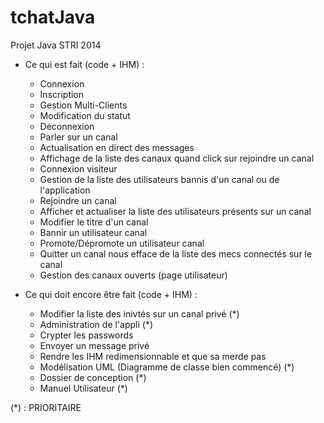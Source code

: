 tchatJava
=========

Projet Java STRI 2014

- Ce qui est fait (code + IHM) :
	- Connexion
	- Inscription
	- Gestion Multi-Clients
	- Modification du statut
	- Déconnexion
	- Parler sur un canal
	- Actualisation en direct des messages
	- Affichage de la liste des canaux quand click sur rejoindre un canal
	- Connexion visiteur
	- Gestion de la liste des utilisateurs bannis d'un canal ou de l'application
	- Rejoindre un canal
	- Afficher et actualiser la liste des utilisateurs présents sur un canal
	- Modifier le titre d'un canal
	- Bannir un utilisateur canal
	- Promote/Dépromote un utilisateur canal
	- Quitter un canal nous efface de la liste des mecs connectés sur le canal
	- Gestion des canaux ouverts (page utilisateur)

- Ce qui doit encore être fait (code + IHM) :
    - Modifier la liste des inivtés sur un canal privé (*)
    - Administration de l'appli (*)
	- Crypter les passwords
	- Envoyer un message privé
	- Rendre les IHM redimensionnable et que sa merde pas
	- Modélisation UML (Diagramme de classe bien commencé) (*)
	- Dossier de conception (*)
	- Manuel Utilisateur (*)
	
(*) : PRIORITAIRE